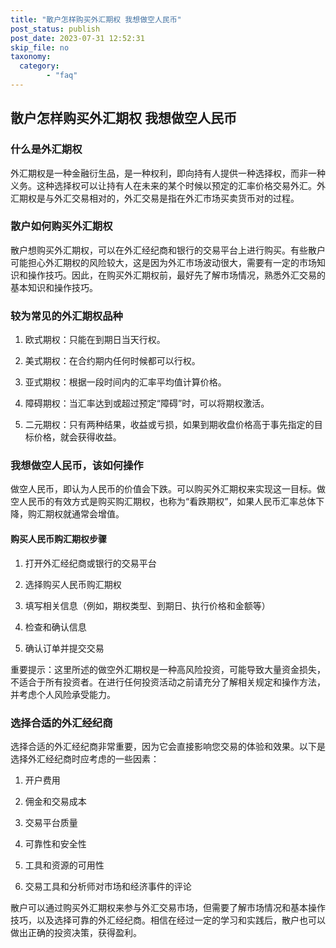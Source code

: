 ```yaml
---
title: "散户怎样购买外汇期权 我想做空人民币"
post_status: publish
post_date: 2023-07-31 12:52:31
skip_file: no
taxonomy:
  category:
        - "faq"
---
```


## 散户怎样购买外汇期权 我想做空人民币

### 什么是外汇期权

外汇期权是一种金融衍生品，是一种权利，即向持有人提供一种选择权，而非一种义务。这种选择权可以让持有人在未来的某个时候以预定的汇率价格交易外汇。外汇期权是与外汇交易相对的，外汇交易是指在外汇市场买卖货币对的过程。

### 散户如何购买外汇期权

散户想购买外汇期权，可以在外汇经纪商和银行的交易平台上进行购买。有些散户可能担心外汇期权的风险较大，这是因为外汇市场波动很大，需要有一定的市场知识和操作技巧。因此，在购买外汇期权前，最好先了解市场情况，熟悉外汇交易的基本知识和操作技巧。

### 较为常见的外汇期权品种

1. 欧式期权：只能在到期日当天行权。

2. 美式期权：在合约期内任何时候都可以行权。

3. 亚式期权：根据一段时间内的汇率平均值计算价格。

4. 障碍期权：当汇率达到或超过预定“障碍”时，可以将期权激活。

5. 二元期权：只有两种结果，收益或亏损，如果到期收盘价格高于事先指定的目标价格，就会获得收益。

### 我想做空人民币，该如何操作

做空人民币，即认为人民币的价值会下跌。可以购买外汇期权来实现这一目标。做空人民币的有效方式是购买购汇期权，也称为“看跌期权”，如果人民币汇率总体下降，购汇期权就通常会增值。

#### 购买人民币购汇期权步骤

1. 打开外汇经纪商或银行的交易平台

2. 选择购买人民币购汇期权

3. 填写相关信息（例如，期权类型、到期日、执行价格和金额等）

4. 检查和确认信息

5. 确认订单并提交交易

重要提示：这里所述的做空外汇期权是一种高风险投资，可能导致大量资金损失，不适合于所有投资者。在进行任何投资活动之前请充分了解相关规定和操作方法，并考虑个人风险承受能力。

### 选择合适的外汇经纪商

选择合适的外汇经纪商非常重要，因为它会直接影响您交易的体验和效果。以下是选择外汇经纪商时应考虑的一些因素：

1. 开户费用

2. 佣金和交易成本

3. 交易平台质量

4. 可靠性和安全性

5. 工具和资源的可用性

6. 交易工具和分析师对市场和经济事件的评论

散户可以通过购买外汇期权来参与外汇交易市场，但需要了解市场情况和基本操作技巧，以及选择可靠的外汇经纪商。相信在经过一定的学习和实践后，散户也可以做出正确的投资决策，获得盈利。
